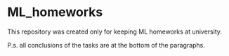 # ML_homeworks
This repository was created only for keeping ML homeworks at university.

P.s. all conclusions of the tasks are at the bottom of the paragraphs.
